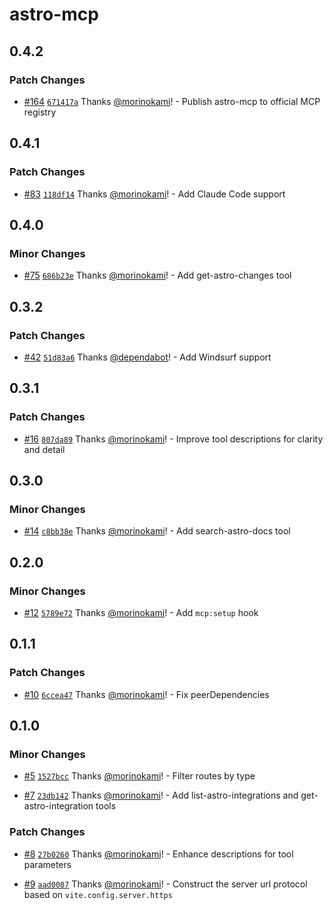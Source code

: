 # astro-mcp

## 0.4.2

### Patch Changes

- [#164](https://github.com/morinokami/astro-mcp/pull/164) [`671417a`](https://github.com/morinokami/astro-mcp/commit/671417a13c65cc244cb6b8749cefc4df88b2c49e) Thanks [@morinokami](https://github.com/morinokami)! - Publish astro-mcp to official MCP registry

## 0.4.1

### Patch Changes

- [#83](https://github.com/morinokami/astro-mcp/pull/83) [`118df14`](https://github.com/morinokami/astro-mcp/commit/118df1472463e57ae843c032290ba314667d85c8) Thanks [@morinokami](https://github.com/morinokami)! - Add Claude Code support

## 0.4.0

### Minor Changes

- [#75](https://github.com/morinokami/astro-mcp/pull/75) [`686b23e`](https://github.com/morinokami/astro-mcp/commit/686b23e5db4869deebbc6f91007dee97dad89407) Thanks [@morinokami](https://github.com/morinokami)! - Add get-astro-changes tool

## 0.3.2

### Patch Changes

- [#42](https://github.com/morinokami/astro-mcp/pull/42) [`51d83a6`](https://github.com/morinokami/astro-mcp/commit/51d83a6d2ff89e3e3913564bcea2c54e8d83ebc3) Thanks [@dependabot](https://github.com/apps/dependabot)! - Add Windsurf support

## 0.3.1

### Patch Changes

- [#16](https://github.com/morinokami/astro-mcp/pull/16) [`807da89`](https://github.com/morinokami/astro-mcp/commit/807da89cec04d3d5e1a955d2eb9ba6026d617857) Thanks [@morinokami](https://github.com/morinokami)! - Improve tool descriptions for clarity and detail

## 0.3.0

### Minor Changes

- [#14](https://github.com/morinokami/astro-mcp/pull/14) [`c8bb38e`](https://github.com/morinokami/astro-mcp/commit/c8bb38e8f01ab4d11eb4d16a94bf6a7f9e56403e) Thanks [@morinokami](https://github.com/morinokami)! - Add search-astro-docs tool

## 0.2.0

### Minor Changes

- [#12](https://github.com/morinokami/astro-mcp/pull/12) [`5789e72`](https://github.com/morinokami/astro-mcp/commit/5789e729eec5ded697eca59d7a8e10b05f6c572d) Thanks [@morinokami](https://github.com/morinokami)! - Add `mcp:setup` hook

## 0.1.1

### Patch Changes

- [#10](https://github.com/morinokami/astro-mcp/pull/10) [`6ccea47`](https://github.com/morinokami/astro-mcp/commit/6ccea4749e0f5175bfd4ddf5f4fd7312ff45ac99) Thanks [@morinokami](https://github.com/morinokami)! - Fix peerDependencies

## 0.1.0

### Minor Changes

- [#5](https://github.com/morinokami/astro-mcp/pull/5) [`1527bcc`](https://github.com/morinokami/astro-mcp/commit/1527bcce09bf43f94c2a75fb1d8302ebb7e93ac6) Thanks [@morinokami](https://github.com/morinokami)! - Filter routes by type

- [#7](https://github.com/morinokami/astro-mcp/pull/7) [`23db142`](https://github.com/morinokami/astro-mcp/commit/23db142df12182dca842c6ab9272e56a538c9def) Thanks [@morinokami](https://github.com/morinokami)! - Add list-astro-integrations and get-astro-integration tools

### Patch Changes

- [#8](https://github.com/morinokami/astro-mcp/pull/8) [`27b0260`](https://github.com/morinokami/astro-mcp/commit/27b02602bf598a760789d60b2abd7b077503d85b) Thanks [@morinokami](https://github.com/morinokami)! - Enhance descriptions for tool parameters

- [#9](https://github.com/morinokami/astro-mcp/pull/9) [`aad0087`](https://github.com/morinokami/astro-mcp/commit/aad00878ecec3da63b0221ab7b07d7d319b4a68f) Thanks [@morinokami](https://github.com/morinokami)! - Construct the server url protocol based on `vite.config.server.https`

